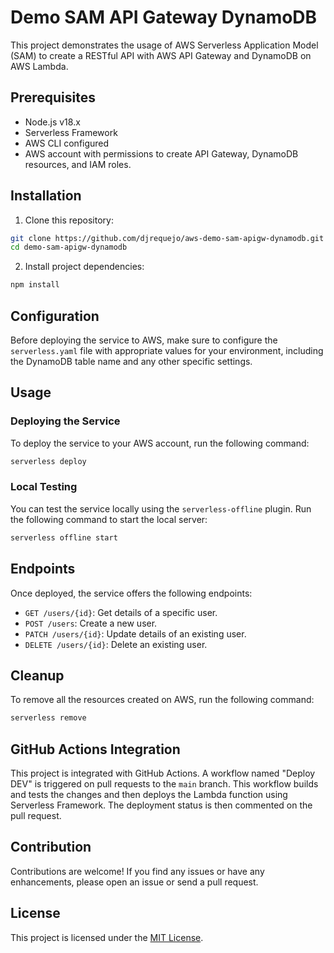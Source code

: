 # Demo SAM API Gateway DynamoDB

This project demonstrates the usage of AWS Serverless Application Model (SAM) to create a RESTful API with AWS API Gateway and DynamoDB on AWS Lambda.

## Prerequisites

- Node.js v18.x
- Serverless Framework
- AWS CLI configured
- AWS account with permissions to create API Gateway, DynamoDB resources, and IAM roles.

## Installation

1. Clone this repository:
```bash
git clone https://github.com/djrequejo/aws-demo-sam-apigw-dynamodb.git
cd demo-sam-apigw-dynamodb
```

2. Install project dependencies:
```bash
npm install
```

## Configuration

Before deploying the service to AWS, make sure to configure the `serverless.yaml` file with appropriate values for your environment, including the DynamoDB table name and any other specific settings.

## Usage

### Deploying the Service

To deploy the service to your AWS account, run the following command:

```bash
serverless deploy
```

### Local Testing

You can test the service locally using the `serverless-offline` plugin. Run the following command to start the local server:

```bash
serverless offline start
```

## Endpoints

Once deployed, the service offers the following endpoints:

- `GET /users/{id}`: Get details of a specific user.
- `POST /users`: Create a new user.
- `PATCH /users/{id}`: Update details of an existing user.
- `DELETE /users/{id}`: Delete an existing user.

## Cleanup

To remove all the resources created on AWS, run the following command:

```bash
serverless remove
```
## GitHub Actions Integration

This project is integrated with GitHub Actions. A workflow named "Deploy DEV" is triggered on pull requests to the `main` branch. This workflow builds and tests the changes and then deploys the Lambda function using Serverless Framework. The deployment status is then commented on the pull request.

## Contribution

Contributions are welcome! If you find any issues or have any enhancements, please open an issue or send a pull request.

## License

This project is licensed under the [MIT License](https://opensource.org/licenses/MIT).

